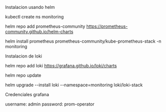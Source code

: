 Instalacion usando helm

  kubectl create ns monitoring

  helm repo add prometheus-community https://prometheus-community.github.io/helm-charts

  helm install prometheus prometheus-community/kube-prometheus-stack -n monitoring

Instalacion de loki

  helm repo add loki https://grafana.github.io/loki/charts

  helm repo update

  helm upgrade --install loki --namespace=monitoring loki/loki-stack
  
Credenciales grafana

  username: admin
  password: prom-operator
